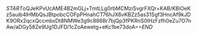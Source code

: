 $START$oQJeKPvUcAME4B2mGLj+TmtLLg0rbMCMziSvgrFXQr+KAB/KBiOeKz5auib4lHMbQsJBtpobcCOFpPHnahCT76hJX6vKBZz5as31Sgf3HncAf9kJDK9ORx2qcxQccmbxDt8NMWe3g9c886Br7bjQp3fPKRnS0lHzFzfh0eZu7O7nAw/aDGy58Ze9Ug1DJFD/1cZoAewetg+eKc1be73doA==$END$